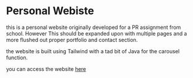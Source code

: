 # Personal Webiste

this is a personal website originally developed for a PR assignment from school. However This should be expanded upon with multiple pages and a more flushed out proper portfolio and contact section. 

the website is built using Tailwind with a tad bit of Java for the carousel function. 

you can access the website [here](https://maxnchief.github.io/Personal_Website/) 